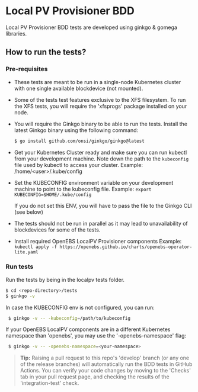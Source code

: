 # Local PV Provisioner BDD

Local PV Provisioner BDD tests are developed using ginkgo & gomega libraries.

## How to run the tests?

### Pre-requisites

- These tests are meant to be run in a single-node Kubernetes
  cluster with one single available blockdevice (not mounted).

- Some of the tests test features exclusive to the XFS filesystem.
  To run the XFS tests, you will require the 'xfsprogs' package
  installed on your node.

- You will require the Ginkgo binary to be able to run the tests.
  Install the latest Ginkgo binary using the following command:
  ```bash
  $ go install github.com/onsi/ginkgo/ginkgo@latest
  ```

- Get your Kubernetes Cluster ready and make sure you can run 
  kubectl from your development machine. 
  Note down the path to the `kubeconfig` file used by kubectl 
  to access your cluster.  Example: /home/\<user\>/.kube/config

- Set the KUBECONFIG environment variable on your 
  development machine to point to the kubeconfig file. 
  Example: `export KUBECONFIG=$HOME/.kube/config`

  If you do not set this ENV, you will have to pass the file 
  to the Ginkgo CLI (see below)

- The tests should not be run in parallel as it may lead to
  unavailability of blockdevices for some of the tests.

- Install required OpenEBS LocalPV Provisioner components
  Example: `kubectl apply -f https://openebs.github.io/charts/openebs-operator-lite.yaml`

### Run tests

Run the tests by being in the localpv tests folder. 
  ```bash
  $ cd <repo-directory>/tests
  $ ginkgo -v
 ```
  In case the KUBECONFIG env is not configured, you can run:
 ```bash
  $ ginkgo -v -- -kubeconfig=/path/to/kubeconfig
 ```

  If your OpenEBS LocalPV components are in a different Kubernetes namespace than 'openebs', you may use the '-openebs-namespace' flag:
 ```bash
  $ ginkgo -v -- -openebs-namespace=<your-namespace>
 ```

 > **Tip:** Raising a pull request to this repo's 'develop' branch (or any one of the release branches) will automatically run the BDD tests in GitHub Actions. You can verify your code changes by moving to the 'Checks' tab in your pull request page, and checking the results of the 'integration-test' check.